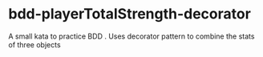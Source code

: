 # bdd-playerTotalStrength-decorator
A small kata to practice BDD . Uses decorator pattern to combine the stats of three objects
